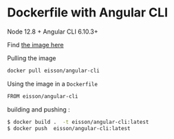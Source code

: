 # Dockerfile with Angular CLI

Node 12.8 + Angular CLI 6.10.3+

Find [the image here](https://hub.docker.com/r/eisson/angular-cli/)

Pulling the image

```bash
docker pull eisson/angular-cli
```

Using the image in a `Dockerfile`

```bash
FROM eisson/angular-cli
```

building and pushing :
```bash
$ docker build .  -t eisson/angular-cli:latest 
$ docker push  eisson/angular-cli:latest 
```